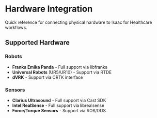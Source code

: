 # Hardware Integration

Quick reference for connecting physical hardware to Isaac for Healthcare workflows.

## Supported Hardware

### Robots
- **Franka Emika Panda** - Full support via libfranka
- **Universal Robots** (UR5/UR10) - Support via RTDE
- **dVRK** - Support via CRTK interface

### Sensors
- **Clarius Ultrasound** - Full support via Cast SDK
- **Intel RealSense** - Full support via librealsense
- **Force/Torque Sensors** - Support via ROS/DDS

